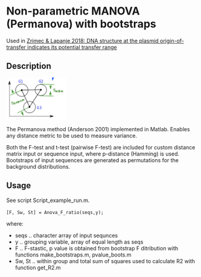 # Non-parametric MANOVA (Permanova) with bootstraps

Used in [Zrimec & Lapanje 2018: DNA structure at the plasmid origin-of-transfer indicates its potential transfer range](https://www.nature.com/articles/s41598-018-20157-y)

## Description

<img src="https://github.com/JanZrimec/NP_MANOVA_bootstrap/blob/master/Figure_1.png" width="160">

The Permanova method (Anderson 2001) implemented in Matlab. Enables any distance metric to be used to measure variance.

Both the F-test and t-test (pairwise F-test) are included for custom distance matrix input or sequence input, where p-distance (Hamming) is used. Bootstraps of input sequences are generated as permutations for the background distributions.

## Usage
See script Script_example_run.m.

```[F, Sw, St] = Anova_F_ratio(seqs,y);```

where:
* seqs .. character array of input sequnces
* y .. grouping variable, array of equal length as seqs
* F .. F-stastic, p value is obtained from bootstrap F ditribution with functions make_bootstraps.m, pvalue_boots.m
* Sw, St .. within group and total sum of squares used to calculate R2 with function get_R2.m
